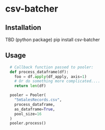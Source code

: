 # csv-batcher

## Installation
TBD (python package)
pip install csv-batcher

## Usage
```python
  # Callback function passed to pooler:
  def process_dataframe(df):
    foo = df.apply(df_apply, axis=1)
    # Or do something more complicated....
    return len(df)

  pooler = Pooler(
    "5mSalesRecords.csv",
    process_dataframe,
    as_dataframe=True,
    pool_size=16
  )
  pooler.process()